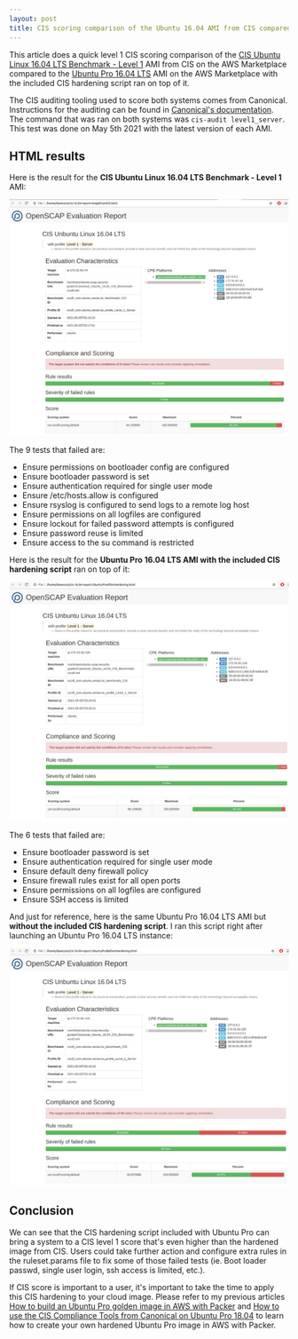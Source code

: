 ```yaml
---
layout: post
title: CIS scoring comparison of the Ubuntu 16.04 AMI from CIS compared to the Ubuntu Pro 16.04 AMI on the AWS Marketplace
---
```


This article does a quick level 1 CIS scoring comparison of the [CIS Ubuntu Linux 16.04 LTS Benchmark - Level 1](https://aws.amazon.com/marketplace/pp/B078TPPXV2?ref=cns_srchrow) AMI from CIS on the AWS Marketplace compared to the [Ubuntu Pro 16.04 LTS](https://aws.amazon.com/marketplace/pp/B0821WW873?ref=cns_srchrow) AMI on the AWS Marketplace with the included CIS hardening script ran on top of it. 

The CIS auditing tooling used to score both systems comes from Canonical. Instructions for the auditing can be found in [Canonical's documentation](https://security-certs.docs.ubuntu.com/en/cis-audit). The command that was ran on both systems was `cis-audit level1_server`. This test was done on May 5th 2021 with the latest version of each AMI.

## HTML results
Here is the result for the **CIS Ubuntu Linux 16.04 LTS Benchmark - Level 1** AMI:

![cis-16.04-report-ImageFromCIS HTML report](https://raw.githubusercontent.com/davecore82/davecore82.github.io/master/images/cis-16.04-report-ImageFromCIS.png)

The 9 tests that failed are:

 - Ensure permissions on bootloader config are configured		 
 - Ensure bootloader password is set
 - Ensure authentication required for single user mode
 - Ensure /etc/hosts.allow is configured
 - Ensure rsyslog is configured to send logs to a remote log host
 - Ensure permissions on all logfiles are configured
 - Ensure lockout for failed password attempts is configured
 - Ensure password reuse is limited
 - Ensure access to the su command is restricted

Here is the result for the **Ubuntu Pro 16.04 LTS AMI with the included CIS hardening script** ran on top of it:

![cis-16.04-report-UbuntuProAfterHardening HTML report](https://raw.githubusercontent.com/davecore82/davecore82.github.io/master/images/cis-16.04-report-UbuntuProAfterHardening.png)

The 6 tests that failed are:

 - Ensure bootloader password is set
 - Ensure authentication required for single user mode
 - Ensure default deny firewall policy
 - Ensure firewall rules exist for all open ports
 - Ensure permissions on all logfiles are configured
 - Ensure SSH access is limited

And just for reference, here is the same Ubuntu Pro 16.04 LTS AMI but **without the included CIS hardening script**. I ran this script right after launching an Ubuntu Pro 16.04 LTS instance:

![cis-16.04-report-UbuntuProBeforeHardening HTML report](https://raw.githubusercontent.com/davecore82/davecore82.github.io/master/images/cis-16.04-report-UbuntuProBeforeHardening.png)

## Conclusion
We can see that the CIS hardening script included with Ubuntu Pro can bring a system to a CIS level 1 score that's even higher than the hardened image from CIS. Users could take further action and configure extra rules in the ruleset.params file to fix some of those failed tests (ie. Boot loader passwd, single user login, ssh access is limited, etc.). 

If CIS score is important to a user, it's important to take the time to apply this CIS hardening to your cloud image. Please refer to my previous articles [How to build an Ubuntu Pro golden image in AWS with Packer](https://davecore82.github.io/How-to-build-an-Ubuntu-Pro-golden-image-in-AWS-with-Packer/) and [How to use the CIS Compliance Tools from Canonical on Ubuntu Pro 18.04](https://davecore82.github.io/How-to-use-the-CIS-Compliance-Tools-from-Canonical-on-Ubuntu-Pro-18.04/) to learn how to create your own hardened Ubuntu Pro image in AWS with Packer.

